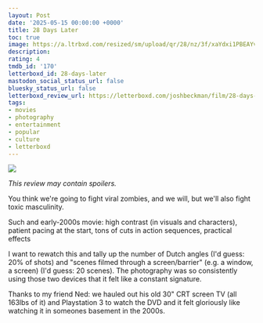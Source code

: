 ```yaml
---
layout: Post
date: '2025-05-15 00:00:00 +0000'
title: 28 Days Later
toc: true
image: https://a.ltrbxd.com/resized/sm/upload/qr/28/nz/3f/xaYdxi1PBEAYvqknvAmMPK5Eff3-0-600-0-900-crop.jpg?v=22d7237ed9
description:
rating: 4
tmdb_id: '170'
letterboxd_id: 28-days-later
mastodon_social_status_url: false
bluesky_status_url: false
letterboxd_review_url: https://letterboxd.com/joshbeckman/film/28-days-later/
tags:
- movies
- photography
- entertainment
- popular
- culture
- letterboxd
---
```


 <p><img src="https://a.ltrbxd.com/resized/sm/upload/qr/28/nz/3f/xaYdxi1PBEAYvqknvAmMPK5Eff3-0-600-0-900-crop.jpg?v=22d7237ed9"/></p> <p><em>This review may contain spoilers.</em></p> <p>You think we're going to fight viral zombies, and we will, but we'll also fight toxic masculinity.</p><p>Such and early-2000s movie: high contrast (in visuals and characters), patient pacing at the start, tons of cuts in action sequences, practical effects</p><p>I want to rewatch this and tally up the number of Dutch angles (I'd guess: 20% of shots) and "scenes filmed through a screen/barrier" (e.g. a window, a screen) (I'd guess: 20 scenes). The photography was so consistently using those two devices that it felt like a constant signature.</p><p>Thanks to my friend Ned: we hauled out his old 30" CRT screen TV (all 163lbs of it) and Playstation 3 to watch the DVD and it felt gloriously like watching it in someones basement in the 2000s.</p> 
